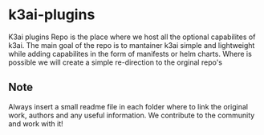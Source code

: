 # k3ai-plugins
K3ai plugins Repo is the place where we host all the  optional capabilites of k3ai. 
The main goal of the repo is to mantainer k3ai simple and lightweight while adding capabilites in the form of manifests or helm charts.
Where is possible we will create a simple re-direction to the orginal repo's 

## Note
Always insert a small readme file in each folder where to link the original work, authors and any useful information. We contribute to the community and work with it!
